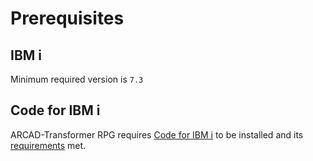 # Prerequisites
## IBM i
Minimum required version is `7.3`

## Code for IBM i
ARCAD-Transformer RPG requires [Code for IBM i](https://marketplace.visualstudio.com/items?itemName=HalcyonTechLtd.code-for-ibmi) to be installed and its [requirements](https://halcyon-tech.github.io/docs/#/./README?id=requirements) met.
